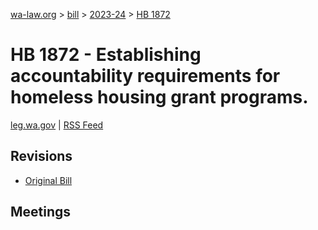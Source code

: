[wa-law.org](/) > [bill](/bill/) > [2023-24](/bill/2023-24/) > [HB 1872](/bill/2023-24/hb/1872/)

# HB 1872 - Establishing accountability requirements for homeless housing grant programs.
[leg.wa.gov](https://app.leg.wa.gov/billsummary?BillNumber=1872&Year=2023&Initiative=false) | [RSS Feed](./rss.xml)

## Revisions
* [Original Bill](1/)

## Meetings